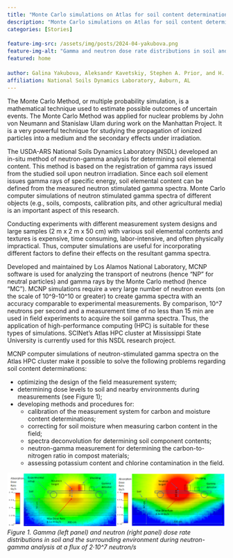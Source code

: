 ```yaml
---
title: "Monte Carlo simulations on Atlas for soil content determinations"
description: "Monte Carlo simulations on Atlas for soil content determinations"
categories: [Stories]

feature-img-src: /assets/img/posts/2024-04-yakubova.png
feature-img-alt: "Gamma and neutron dose rate distributions in soil and the surrounding environment during neutron-gamma analysis"
featured: home

author: Galina Yakubova, Aleksandr Kavetskiy, Stephen A. Prior, and H. Allen Torbert 
affiliation: National Soils Dynamics Laboratory, Auburn, AL 
---
```


The Monte Carlo Method, or multiple probability simulation, is a mathematical technique used to estimate possible outcomes of uncertain events. The Monte Carlo Method was applied for nuclear problems by John von Neumann and Stanislaw Ulam during work on the Manhattan Project.<!--excerpt--> It is a very powerful technique for studying the propagation of ionized particles into a medium and the secondary effects under irradiation. 

The USDA-ARS National Soils Dynamics Laboratory (NSDL) developed an in-situ method of neutron-gamma analysis for determining soil elemental content. This method is based on the registration of gamma rays issued from the studied soil upon neutron irradiation. Since each soil element issues gamma rays of specific energy, soil elemental content can be defined from the measured neutron stimulated gamma spectra. Monte Carlo computer simulations of neutron stimulated gamma spectra of different objects (e.g., soils, composts, calibration pits, and other agricultural media) is an important aspect of this research. 

Conducting experiments with different measurement system designs and large samples (2 m x 2 m x 50 cm) with various soil elemental contents and textures is expensive, time consuming, labor-intensive, and often physically impractical. Thus, computer simulations are useful for incorporating different factors to define their effects on the resultant gamma spectra. 

Developed and maintained by Los Alamos National Laboratory, MCNP software is used for analyzing the transport of neutrons (hence “NP” for neutral particles) and gamma rays by the Monte Carlo method (hence “MC”). MCNP simulations require a very large number of neutron events (on the scale of 10^9-10^10 or greater) to create gamma spectra with an accuracy comparable to experimental measurements. By comparison, 10^7 neutrons per second and a measurement time of no less than 15 min are used in field experiments to acquire the soil gamma spectra. Thus, the application of high-performance computing (HPC) is suitable for these types of simulations. SCINet’s Atlas HPC cluster at Mississippi State University is currently used for this NSDL research project. 

MCNP computer simulations of neutron-stimulated gamma spectra on the Atlas HPC cluster make it possible to solve the following problems regarding soil content determinations: 
* optimizing the design of the field measurement system; 
* determining dose levels to soil and nearby environments during measurements (see Figure 1);
* developing methods and procedures for: 
  * calibration of the measurement system for carbon and moisture content determinations;
  * correcting for soil moisture when measuring carbon content in the field;
  * spectra deconvolution for determining soil component contents;
  * neutron-gamma measurement for determining the carbon-to-nitrogen ratio in compost materials;
  * assessing potassium content and chlorine contamination in the field.
 
![Figure 1](/assets/img/posts/2024-04-yakubova.png)
*Figure 1. Gamma (left panel) and neutron (right panel) dose rate distributions in soil and the surrounding environment during neutron-gamma analysis at a flux of 2·10^7 neutron/s*

 
